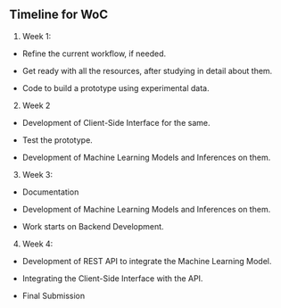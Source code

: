 ## Timeline for WoC 

1.  Week 1:
    

-   Refine the current workflow, if needed.
    
-   Get ready with all the resources, after studying in detail about them.
    
-   Code to build a prototype using experimental data.
    

2.  Week 2
    

-   Development of Client-Side Interface for the same.
    
-   Test the prototype.
    
-   Development of Machine Learning Models and Inferences on them.
    

3.  Week 3:
    

-   Documentation
    
-   Development of Machine Learning Models and Inferences on them.
    
-   Work starts on Backend Development.
    

4.  Week 4:
    

-   Development of REST API to integrate the Machine Learning Model.
    
-   Integrating the Client-Side Interface with the API.
    
-   Final Submission
